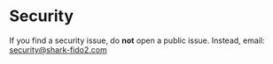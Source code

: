 # Security
If you find a security issue, do **not** open a public issue. Instead, email: security@shark-fido2.com
